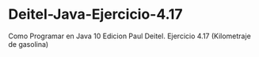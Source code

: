# Deitel-Java-Ejercicio-4.17
Como Programar en Java 10 Edicion Paul Deitel. Ejercicio 4.17 (Kilometraje de gasolina)
